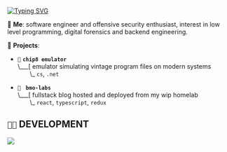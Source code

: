 [![Typing SVG](https://readme-typing-svg.demolab.com?font=Fira+Code&duration=1500&pause=1000&color=E8F769&random=false&width=435&lines=hey%2C+its+bmo!;currently%3A+untangling+mess+of+cables;currently%3A+spamming+F5+in+IDA;currently%3A+studying+the+dark+arts)](https://git.io/typing-svg)

💬 **Me**: software engineer and offensive security enthusiast, interest in low level programming, digital forensics and backend engineering.

🌱 **Projects**:

- `💾` **`chip8 emulator`**<br>
\\___[ emulator simulating vintage program files on modern systems<br>
&nbsp;&nbsp;&nbsp;&nbsp;&nbsp;&nbsp;&nbsp;\\\_ `cs`, `.net`

- `🐁 ` **`bmo-labs`**<br>
\\___[ fullstack blog hosted and deployed from my wip homelab<br>
&nbsp;&nbsp;&nbsp;&nbsp;&nbsp;&nbsp;&nbsp;\\\_ `react`, `typescript`, `redux`


## `👨‍💻` DEVELOPMENT
[![](https://skillicons.dev/icons?i=typescript,react,cs,rust,bash,powershell,raspberrypi,neovim,rider,arch,windows)](https://skillicons.dev)

